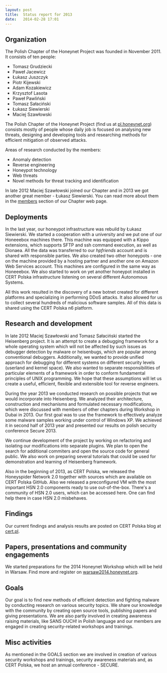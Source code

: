 ```yaml
---
layout: post
title:  Status report for 2013
date:   2014-02-28 17:01
---
```


## Organization ##

The Polish Chapter of the Honeynet Project was founded in November 2011. It consists of ten people:

- Tomasz Grudziecki
- Paweł Jacewicz
- Łukasz Juszczyk
- Piotr Kijewski
- Adam Kozakiewicz
- Krzysztof Lasota
- Paweł Pawliński
- Tomasz Sałaciński
- Łukasz Siewierski
- Maciej Szawłowski

The Polish Chapter of the Honeynet Project (find us at [pl.honeynet.org][1]) consists mostly of people whose daily job is focused on analysing new threats, designing and developing tools and researching methods for efficient mitigation of observed attacks.

Areas of research conducted by the members:

- Anomaly detection
- Reverse engineering
- Honeypot technology
- Web threats
- Novel methods for threat tracking and identification

In late 2012 Maciej Szawłowski joined our Chapter and in 2013 we got another great member - Łukasz Siewierski. You can read more about them in the [members](/members/) section of our Chapter web page.

## Deployments ##

In the last year, our honeypot infrastructure was rebuild by Łukasz Siewierski. We started a cooperation with a university and we put one of our Honeeebox machines there. This machine was equipped with a Kippo extensions, which supports SFTP and ssh command execution, as well as Dionaea. All the data was transferred to our *hpfriends* account and is shared with responsible parties. We also created two other honeypots - one on the machine provided by a hosting partner and another one on Amazon Web Services account. This machines are configured in the same way as Honeeebox. We also started to work on yet another honeypot installed in CERT Polska infrastructure listening on several different Autonomous Systems.

All this work resulted in the discovery of a new botnet created for different platforms and specializing in performing DDoS attacks. It also allowed for us to collect several hundreds of malicious software samples. All of this data is shared using the CERT Polska n6 platform.

## Research and development ##

In late 2012 Maciej Szawłowski and Tomasz Sałaciński started the Heisenberg project. It is an attempt to create a debugging framework for a whole operating system which will not be affected by such issues as debugger detection by malware or heisenbugs, which are popular among conventional debuggers. Additionally, we wanted to provide unified approach for debugging for different systems on different security levels (userland and kernel space). We also wanted to separate responsibilities of particular elements of a framework in order to conform fundamental principles of UNIX programming. We hope that these assumptions will let us create a useful, efficient, flexible and extensible tool for reverse engineers.

During the year 2013 we conducted research on possible projects that we would incorporate into Heisenberg. We analyzed their architecture, construction and mechanisms and formulated necessary modifications, which were discussed with members of other chapters during Workshop in Dubai in 2013. Our first goal was to use the framework to effectively analyze some malware samples working under control of Windows XP. We achieved it in second half of 2013 year and presented our results on polish security conference Secure 2013.

We continue development of the project by working on refactoring and isolating our modifications into separate plugins. We plan to open the search for additional commiters and open the source code for general public. We also work on preparing several tutorials that could be used for demonstration and learning of Heisenberg framework.

Also in the beginning of 2013, as CERT Polska, we released the Honeyspider Network 2.0 together with sources which are available on CERT Polska GitHub. Also we released a preconfigured VM with the most important HSN 2.0 components ready to use out-of-the-box. There's a community of HSN 2.0 users, which can be accessed here. One can find help there in case HSN 2.0 misbehaves.

## Findings ##

Our current findings and analysis results are posted on CERT Polska blog at [cert.pl][2].

## Papers, presentations and community engagements ##

We started preparations for the 2014 Honeynet Workshop which will be held in Warsaw. Find more and register on [warsaw2014.honeynet.org][3].

## Goals ##

Our goal is to find new methods of efficient detection and fighting malware by conducting research on various security topics. We share our knowledge with the community by creating open source tools, publishing papers and giving presentations. We are also partly involved in creating awareness raising materials, like SANS OUCH! in Polish language and our members are engaged in creating security-related workshops and trainings.

## Misc activities ##

As mentioned in the GOALS section we are involved in creation of various security workshops and trainings, security awareness materials and, as CERT Polska, we host an annual conference - SECURE.



[1]: http://pl.honeynet.org/
[2]: http://cert.pl/
[3]: http://warsaw2014.honeynet.org/

